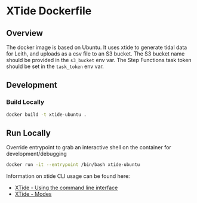 # XTide Dockerfile

## Overview

The docker image is based on Ubuntu. It uses xtide to generate tidal data for Leith, and uploads as a csv file to an S3 bucket.
The S3 bucket name should be provided in the `s3_bucket` env var. The Step Functions task token should be set in the `task_token` env var.

## Development

### Build Locally

```bash
docker build -t xtide-ubuntu .
```

## Run Locally

Override entrypoint to grab an interactive shell on the container for development/debugging

```bash
docker run -it --entrypoint /bin/bash xtide-ubuntu
```

Information on xtide CLI usage can be found here:

- [XTide - Using the command line interface](https://flaterco.com/xtide/tty.html)
- [XTide - Modes](https://flaterco.com/xtide/modes.html)
